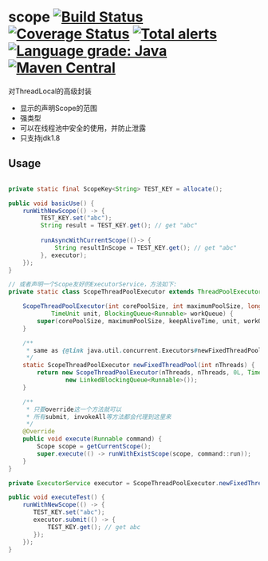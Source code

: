 scope [![Build Status](https://travis-ci.org/PhantomThief/scope.svg)](https://travis-ci.org/PhantomThief/scope) [![Coverage Status](https://coveralls.io/repos/PhantomThief/scope/badge.svg?branch=master)](https://coveralls.io/r/PhantomThief/scope?branch=master) [![Total alerts](https://img.shields.io/lgtm/alerts/g/PhantomThief/scope.svg?logo=lgtm&logoWidth=18)](https://lgtm.com/projects/g/PhantomThief/scope/alerts/) [![Language grade: Java](https://img.shields.io/lgtm/grade/java/g/PhantomThief/scope.svg?logo=lgtm&logoWidth=18)](https://lgtm.com/projects/g/PhantomThief/scope/context:java) [![Maven Central](https://img.shields.io/maven-central/v/com.github.phantomthief/scope)](https://search.maven.org/artifact/com.github.phantomthief/scope/)  
=======================

对ThreadLocal的高级封装

* 显示的声明Scope的范围
* 强类型
* 可以在线程池中安全的使用，并防止泄露
* 只支持jdk1.8

## Usage

```Java

private static final ScopeKey<String> TEST_KEY = allocate();

public void basicUse() {
    runWithNewScope(() -> {
         TEST_KEY.set("abc");
         String result = TEST_KEY.get(); // get "abc"
            
         runAsyncWithCurrentScope(()-> {
             String resultInScope = TEST_KEY.get(); // get "abc"
         }, executor);
    });
}

// 或者声明一个Scope友好的ExecutorService，方法如下:
private static class ScopeThreadPoolExecutor extends ThreadPoolExecutor {

    ScopeThreadPoolExecutor(int corePoolSize, int maximumPoolSize, long keepAliveTime,
            TimeUnit unit, BlockingQueue<Runnable> workQueue) {
        super(corePoolSize, maximumPoolSize, keepAliveTime, unit, workQueue);
    }

    /**
     * same as {@link java.util.concurrent.Executors#newFixedThreadPool(int)}
     */ 
    static ScopeThreadPoolExecutor newFixedThreadPool(int nThreads) {
        return new ScopeThreadPoolExecutor(nThreads, nThreads, 0L, TimeUnit.MILLISECONDS,
                new LinkedBlockingQueue<Runnable>());
    }

    /**
     * 只要override这一个方法就可以
     * 所有submit, invokeAll等方法都会代理到这里来
     */
    @Override
    public void execute(Runnable command) {
        Scope scope = getCurrentScope();
        super.execute(() -> runWithExistScope(scope, command::run));
    }
}

private ExecutorService executor = ScopeThreadPoolExecutor.newFixedThreadPool(10);

public void executeTest() {
    runWithNewScope(() -> {
       TEST_KEY.set("abc");
       executor.submit(() -> {
           TEST_KEY.get(); // get abc
       });
    });
}
```